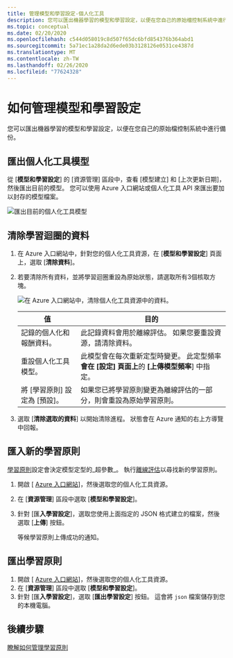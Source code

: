 ```yaml
---
title: 管理模型和學習設定-個人化工具
description: 您可以匯出機器學習的模型和學習設定，以便在您自己的原始檔控制系統中進行備份。
ms.topic: conceptual
ms.date: 02/20/2020
ms.openlocfilehash: c544d058019c8d507f65dc6bfd854376b364abd1
ms.sourcegitcommit: 5a71ec1a28da2d6ede03b3128126e0531ce4387d
ms.translationtype: MT
ms.contentlocale: zh-TW
ms.lasthandoff: 02/26/2020
ms.locfileid: "77624328"
---
```

# <a name="how-to-manage-model-and-learning-settings"></a>如何管理模型和學習設定

您可以匯出機器學習的模型和學習設定，以便在您自己的原始檔控制系統中進行備份。

## <a name="export-the-personalizer-model"></a>匯出個人化工具模型

從 [**模型和學習設定**] 的 [資源管理] 區段中，查看 [模型建立] 和 [上次更新日期]，然後匯出目前的模型。 您可以使用 Azure 入口網站或個人化工具 API 來匯出要加以封存的模型檔案。

![匯出目前的個人化工具模型](media/settings/export-current-personalizer-model.png)

## <a name="clear-data-for-your-learning-loop"></a>清除學習迴圈的資料

1. 在 Azure 入口網站中，針對您的個人化工具資源，在 [**模型和學習設定**] 頁面上，選取 [**清除資料**]。
1. 若要清除所有資料，並將學習迴圈重設為原始狀態，請選取所有3個核取方塊。

    ![在 Azure 入口網站中，清除個人化工具資源中的資料。](./media/settings/clear-data-from-personalizer-resource.png)

    |值|目的|
    |--|--|
    |記錄的個人化和報酬資料。|此記錄資料會用於離線評估。 如果您要重設資源，請清除資料。|
    |重設個人化工具模型。|此模型會在每次重新定型時變更。 此定型頻率**會在 [設定] 頁面上**的 **[上傳模型頻率**] 中指定。 |
    |將 [學習原則] 設定為 [預設]。|如果您已將學習原則變更為離線評估的一部分，則會重設為原始學習原則。|

1. 選取 [**清除選取的資料**] 以開始清除進程。 狀態會在 Azure 通知的右上方導覽中回報。

## <a name="import-a-new-learning-policy"></a>匯入新的學習原則

[學習原則](concept-active-learning.md#understand-learning-policy-settings)設定會決定模型定型的_超參數_。 執行[離線評估](how-to-offline-evaluation.md)以尋找新的學習原則。

1. 開啟 [ [Azure 入口網站](https://portal.azure.com)]，然後選取您的個人化工具資源。
1. 在 [**資源管理**] 區段中選取 [**模型和學習設定**]。
1. 針對 [匯**入學習設定**]，選取您使用上面指定的 JSON 格式建立的檔案，然後選取 [**上傳**] 按鈕。

    等候學習原則上傳成功的通知。

## <a name="export-a-learning-policy"></a>匯出學習原則

1. 開啟 [ [Azure 入口網站](https://portal.azure.com)]，然後選取您的個人化工具資源。
1. 在 [**資源管理**] 區段中選取 [**模型和學習設定**]。
1. 針對 [匯**入學習設定**]，選取 [**匯出學習設定**] 按鈕。 這會將 `json` 檔案儲存到您的本機電腦。

## <a name="next-steps"></a>後續步驟

[瞭解如何管理學習原則](how-to-manage-model.md)
